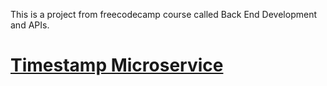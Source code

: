 This is a project from freecodecamp course called Back End Development and APIs.
# [Timestamp Microservice](https://www.freecodecamp.org/learn/apis-and-microservices/apis-and-microservices-projects/timestamp-microservice)
